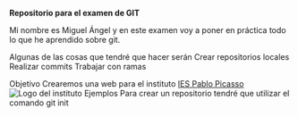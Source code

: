 **Repositorio para el examen de GIT**

Mi nombre es Miguel Ángel y en este examen voy a poner en práctica todo lo que he aprendido sobre git.

Algunas de las cosas que tendré que hacer serán
Crear repositorios locales
Realizar commits
Trabajar con ramas

Objetivo
Crearemos una web para el instituto [IES Pablo Picasso](https://fpiespablopicasso.es/)
![Logo del instituto](https://fpiespablopicasso.es/)
Ejemplos
Para crear un repositorio tendré que utilizar el comando
git init

